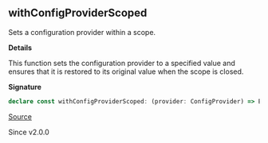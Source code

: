 ## withConfigProviderScoped

Sets a configuration provider within a scope.

**Details**

This function sets the configuration provider to a specified value and
ensures that it is restored to its original value when the scope is closed.

**Signature**

```ts
declare const withConfigProviderScoped: (provider: ConfigProvider) => Effect<void, never, Scope.Scope>
```

[Source](https://github.com/Effect-TS/effect/tree/main/packages/effect/src/Effect.ts#L7220)

Since v2.0.0